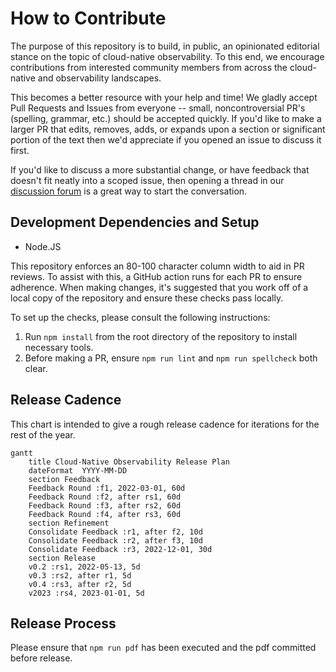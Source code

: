 # How to Contribute

The purpose of this repository is to build, in public, an opinionated editorial
stance on the topic of cloud-native observability. To this end, we encourage
contributions from interested community members from across the cloud-native and
observability landscapes.

This becomes a better resource with your help and time! We gladly accept Pull
Requests and Issues from everyone -- small, noncontroversial PR's (spelling,
grammar, etc.) should be accepted quickly. If you'd like to make a larger PR
that edits, removes, adds, or expands upon a section or significant portion of
the text then we'd appreciate if you opened an issue to discuss it first.

If you'd like to discuss a more substantial change, or have feedback that
doesn't fit neatly into a scoped issue, then opening a thread in our [discussion
forum](https://github.com/lightstep/cloud-native-observability/discussions) is a
great way to start the conversation.

## Development Dependencies and Setup

* Node.JS

This repository enforces an 80-100 character column width to aid in PR reviews.
To assist with this, a GitHub action runs for each PR to ensure adherence.
When making changes, it's suggested that you work off of a local copy of the
repository and ensure these checks pass locally.

To set up the checks, please consult the following instructions:

1. Run `npm install` from the root directory of the repository to install
   necessary tools.
2. Before making a PR, ensure `npm run lint` and `npm run spellcheck` both
   clear.

## Release Cadence

This chart is intended to give a rough release cadence for iterations for the
rest of the year.
<!-- cspell:disable -->
```mermaid
gantt
    title Cloud-Native Observability Release Plan
    dateFormat  YYYY-MM-DD
    section Feedback
    Feedback Round :f1, 2022-03-01, 60d
    Feedback Round :f2, after rs1, 60d
    Feedback Round :f3, after rs2, 60d
    Feedback Round :f4, after rs3, 60d
    section Refinement
    Consolidate Feedback :r1, after f2, 10d
    Consolidate Feedback :r2, after f3, 10d
    Consolidate Feedback :r3, 2022-12-01, 30d
    section Release
    v0.2 :rs1, 2022-05-13, 5d
    v0.3 :rs2, after r1, 5d
    v0.4 :rs3, after r2, 5d
    v2023 :rs4, 2023-01-01, 5d
```
<!-- cspell:enable -->
## Release Process

Please ensure that `npm run pdf` has been executed and the pdf committed before
release.
